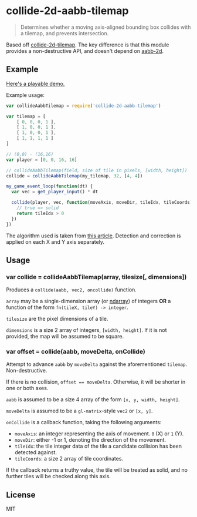 # collide-2d-aabb-tilemap

> Determines whether a moving axis-aligned bounding box collides with a tilemap, and prevents intersection.

Based off
[collide-2d-tilemap](https://github.com/chrisdickinson/collide-2d-tilemap).
The key difference is that this module provides a non-destructive API, and
doesn't depend on [aabb-2d](https://github.com/chrisdickinson/aabb-2d).


## Example

[Here's a playable demo.](http://didact.us/collide-2d-tilemap/)

Example usage:

```javascript
var collideAabbTilemap = require('collide-2d-aabb-tilemap')

var tilemap = [
    [ 0, 0, 0, 1 ],
    [ 1, 0, 0, 1 ],
    [ 1, 0, 0, 1 ],
    [ 1, 1, 1, 1 ]
]

// (0,0) - (16,16)
var player = [0, 0, 16, 16]

// collideAabbTilemap(field, size of tile in pixels, [width, height])
collide = collideAabbTilemap(my_tilemap, 32, [4, 4])

my_game_event_loop(function(dt) {
  var vec = get_player_input() * dt 

  collide(player, vec, function(moveAxis, moveDir, tileIdx, tileCoords) {
    // true => solid
    return tileIdx > 0
  })
})

```

The algorithm used is taken from [this
article](http://higherorderfun.com/blog/2012/05/20/the-guide-to-implementing-2d-platformers/).
Detection and correction is applied on each X and Y axis separately.


## Usage

### var collide = collideAabbTilemap(array, tilesize[, dimensions])

Produces a `collide(aabb, vec2, oncollide)` function.

`array` may be a single-dimension array (or
[ndarray](https://www.npmjs.com/package/ndarray)) of integers **OR** a function
of the form `fn(tileX, tileY) -> integer`.

`tilesize` are the pixel dimensions of a tile. 

`dimensions` is a size 2 array of integers, `[width, height]`. If it is not
provided, the map will be assumed to be square.

### var offset = collide(aabb, moveDelta, onCollide)

Attempt to advance `aabb` by `moveDelta` against the aforementioned `tilemap`.
Non-destructive.

If there is no collision, `offset == moveDelta`. Otherwise, it will be shorter
in one or both axes.

`aabb` is assumed to be a size 4 array of the form `[x, y, width, height]`.

`moveDelta` is assumed to be a `gl-matrix`-style `vec2` or `[x, y]`.

`onCollide` is a callback function, taking the following arguments:

* `moveAxis`: an integer representing the axis of movement. `0` (X) or `1` (Y).
* `moveDir`: either -1 or 1, denoting the direction of the movement.
* `tileIdx`: the tile integer data of the tile a candidate collision has been detected against.
* `tileCoords`: a size 2 array of tile coordinates.

If the callback returns a truthy value, the tile will be treated as solid, and
no further tiles will be checked along this axis.


## License

MIT
